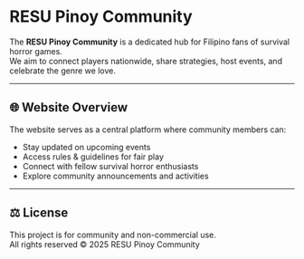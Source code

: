 # RESU Pinoy Community

The **RESU Pinoy Community** is a dedicated hub for Filipino fans of survival horror games.  
We aim to connect players nationwide, share strategies, host events, and celebrate the genre we love.

---

## 🌐 Website Overview
The website serves as a central platform where community members can:
- Stay updated on upcoming events  
- Access rules & guidelines for fair play  
- Connect with fellow survival horror enthusiasts  
- Explore community announcements and activities  

---

## ⚖️ License
This project is for community and non-commercial use.  
All rights reserved © 2025 RESU Pinoy Community